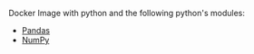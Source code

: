 Docker Image with python and the following python's modules:

  * [Pandas](https://github.com/pandas-dev/pandas)
  * [NumPy](https://github.com/numpy/numpy)
